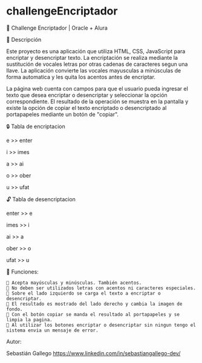 # challengeEncriptador

🚀 Challenge Encriptador | Oracle + Alura

📝 Descripción

Este proyecto es una aplicación que utiliza HTML, CSS, JavaScript para encriptar y desencriptar texto. 
La encriptación se realiza mediante la sustitución de vocales letras por otras cadenas de caracteres segun una llave.
La aplicación convierte las vocales mayusculas a minúsculas de forma automatica y les quita los acentos antes de encriptar.

La página web cuenta con campos para que el usuario pueda ingresar el texto que desea encriptar o desencriptar y seleccionar la opción correspondiente. El resultado de la operación se muestra en la pantalla y existe la opción de copiar el texto encriptado o desencriptado al portapapeles mediante un botón de "copiar".

🔒 Tabla de encriptacion

e >> enter

i >> imes

a >> ai

o >> ober

u >> ufat

🔓 Tabla de desencriptacion

enter >> e

imes >>	i

ai >> a

ober >>	o

ufat >>	u

📑 Funciones:

    📌 Acepta mayúsculas y minúsculas. También acentos. 
    📌 No deben ser utilizados letras con acentos ni caracteres especiales.
    📌 Sobre el lado izquierdo se carga el texto a encriptar o desencriptar.
    📌 El resultado es mostrado del lado derecho y cambia la imagen de fondo.
    📌 Con el botón copiar se manda el resultado al portapapeles y se limpia la pagina.
    📌 Al utilizar los botones encriptar o desencriptar sin ningun tengo el sistema envia un mensaje de error. 
    

Autor:

Sebastián Gallego
https://www.linkedin.com/in/sebastiangallego-dev/


